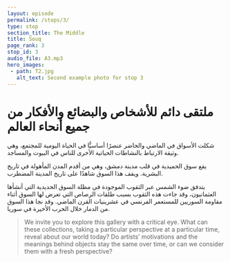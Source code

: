 ```yaml
---
layout: episode
permalink: /stops/3/
type: stop
section_title: The Middle
title: Souq
page_rank: 3
stop_id: 3
audio_file: A3.mp3
hero_images:
 - path: T2.jpg
   alt_text: Second example photo for stop 3
---
```


# ملتقى دائم للأشخاص والبضائع والأفكار من جميع أنحاء العالم

شكلت الأسواق في الماضي والحاضر عنصرًا أساسيًّا في الحياة اليومية للمجتمع، وهي وثيقة الارتباط بالنشاطات الحياتية الأخرى للناس في البيوت والمساجد.

يقع سوق الحميدية في قلب مدينة دمشق، وهي من أقدم المدن المأهولة في تاريخ البشرية. ويقف هذا السوق شاهدًا على تاريخ المدينة المضطرب. 

يتدفق ضوء الشمس عبر الثقوب الموجودة في مظلة السوق الحديدية التي أنشأها العثمانيون، وقد جاءت هذه الثقوب بسبب طلقات الرصاص التي تعرض لها السوق أثناء مقاومة السوريين للمستعمر الفرنسي في عشرينيات القرن الماضي. وقد نجا هذا السوق من الدمار خلال الحرب الأخيرة في سوريا.  

> We invite you to explore this gallery with a critical eye. What can these collections, taking a particular perspective at a particular time, reveal about our world today? Do artists’ motivations and the meanings behind objects stay the same over time, or can we consider them with a fresh perspective?